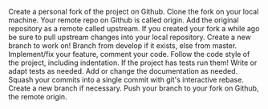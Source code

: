 Create a personal fork of the project on Github. 
Clone the fork on your local machine. 
Your remote repo on Github is called origin. 
Add the original repository as a remote called upstream. 
If you created your fork a while ago be sure to pull upstream changes into your local repository. 
Create a new branch to work on! Branch from develop if it exists, else from master. 
Implement/fix your feature, comment your code. 
Follow the code style of the project, including indentation. 
If the project has tests run them! Write or adapt tests as needed. 
Add or change the documentation as needed. 
Squash your commits into a single commit with git's interactive rebase. 
Create a new branch if necessary. 
Push your branch to your fork on Github, the remote origin.

